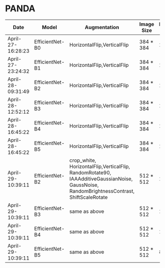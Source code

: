 # PANDA

|Date|Model| Augmentation |Image Size| Batch Size |Validation | LB |
|----|-----|------------|------------|------------|-----------|----|
|April-27-16:28:23|EfficientNet-B0|HorizontalFlip,VerticalFlip|384 * 384|16|0.7287| 0.64
|April-27-23:24:32|EfficientNet-B1|HorizontalFlip,VerticalFlip|384 * 384|16|0.7588| 0.62
|April-28-09:31:49|EfficientNet-B2|HorizontalFlip,VerticalFlip|384 * 384|16|0.7486| 0.65 
|April-28-12:52:12|EfficientNet-B3|HorizontalFlip,VerticalFlip|384 * 384|16|0.7571| 0.64
|April-28-16:45:22|EfficientNet-B4|HorizontalFlip,VerticalFlip|384 * 384|16|0.7468| 0.63
|April-28-16:45:22|EfficientNet-B5|HorizontalFlip,VerticalFlip|384 * 384|16|0.7475| 0.63
|April-29-10:39:11|EfficientNet-B2|crop_white, <br>HorizontalFlip,VerticalFlip,<br>RandomRotate90,<br>IAAAdditiveGaussianNoise,<br>GaussNoise,<br>RandomBrightnessContrast,<br>ShiftScaleRotate|512 * 512|16|0.8088|0.70
|April-29-10:39:11|EfficientNet-B3|same as above|512 * 512|16||
|April-29-10:39:11|EfficientNet-B4|same as above|512 * 512|12||
|April-29-10:39:11|EfficientNet-B5|same as above|512 * 512|8||
